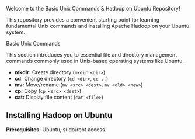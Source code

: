 Welcome to the Basic Unix Commands & Hadoop on Ubuntu Repository!

This repository provides a convenient starting point for learning fundamental Unix commands and installing Apache Hadoop on your Ubuntu system.

Basic Unix Commands

This section introduces you to essential file and directory management commands commonly used in Unix-based operating systems like Ubuntu.

*   **mkdir:** Create directory (`mkdir <dir>`)
*   **cd:** Change directory (`cd <dir>`, `cd ..`)
*   **mv:** Move/rename (`mv <src> <dest>`, `mv <old> <new>`)
*   **cp:** Copy (`cp <src> <dest>`)
*   **cat:** Display file content (`cat <file>`)

## Installing Hadoop on Ubuntu

**Prerequisites:** Ubuntu, sudo/root access.
